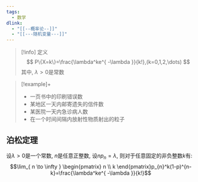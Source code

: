 ```yaml
---
tags:
  - 数学
dlink:
  - "[[--概率论--]]"
  - "[[---随机变量---]]"
---
```

>[!info] 定义
> $$
> P\{X=k\}=\frac{\lambda^ke^{ -\lambda }}{k!},(k=0,1,2,\dots)
> $$
其中, $\lambda>0$是常数 

>[!example]+
> - 一页书中的印刷错误数
> - 某地区一天内邮寄遗失的信件数
> - 某医院一天内急诊病人数
> - 在一个时间间隔内放射性物质射出的粒子

## 泊松定理

设$\lambda>0$是一个常数, $n$是任意正整数, 设$np_{n}=\lambda$, 则对于任意固定的非负整数$k$有:
$$\lim_{ n \to \infty } \begin{pmatrix}
n \\
k
\end{pmatrix}p_{n}^k(1-p)^{n-k}=\frac{\lambda^ke^{ -\lambda }}{k!}$$
